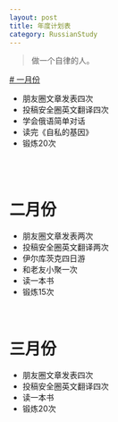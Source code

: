 ```yaml
---
layout: post
title: 年度计划表
category: RussianStudy
---
```


>做一个自律的人。

<script language="javascript" type="text/javascript"> 
    function isHidden(oDiv){
      var vDiv = document.getElementById(oDiv);
      vDiv.style.display = (vDiv.style.display == 'none')?'block':'none';
    }
</script> 

<a href="#" onClick="isHidden('aa')"><span> # 一月份 </span></a>
<span id='aa'>

+ 朋友圈文章发表四次
+ 投稿安全圈英文翻译四次
+ 学会俄语简单对话
+ 读完《自私的基因》
+ 锻炼20次

</span>
<br />

<br />

# 二月份
+ 朋友圈文章发表两次
+ 投稿安全圈英文翻译两次
+ 伊尔库茨克四日游
+ 和老友小聚一次
+ 读一本书
+ 锻炼15次
<br />

# 三月份
+ 朋友圈文章发表四次
+ 投稿安全圈英文翻译四次
+ 读一本书
+ 锻炼20次

